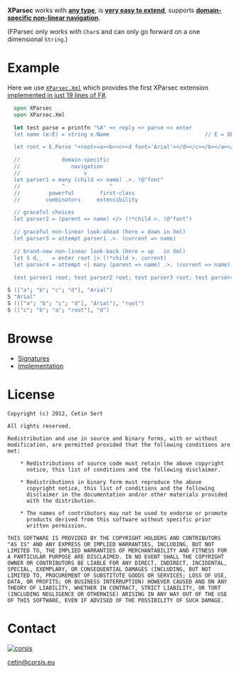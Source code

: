 **XParsec** works with **[any type](https://github.com/corsis/XParsec/blob/9d0b8c0b96c4e1796e7f04e536629ae96c423352/XParsec.fsi#L26)**, is **[very easy to extend](https://github.com/corsis/XParsec/blob/9d0b8c0b96c4e1796e7f04e536629ae96c423352/XParsec.fs#L102)**, supports **[domain-specific non-linear navigation](https://github.com/corsis/XParsec/blob/9d0b8c0b96c4e1796e7f04e536629ae96c423352/XParsec.fsi#L88)**.

(FParsec only works with `Char`s and can only go forward on a one dimensional `String`.)

# Example

Here we use [`XParsec.Xml`](https://github.com/corsis/XParsec/blob/9d0b8c0b96c4e1796e7f04e536629ae96c423352/XParsec.fsi#L61) which provides the first XParsec extension [implemented in just 19 lines of F#](https://github.com/corsis/XParsec/blob/9d0b8c0b96c4e1796e7f04e536629ae96c423352/XParsec.fs#L102).

```fsharp
  open XParsec
  open XParsec.Xml

  let test parse = printfn "%A" << reply << parse << enter
  let name (e:E) = string e.Name                              // E = XElement

  let root = E.Parse "<root><a><b><c><d font='Arial'></d></c></b></a></root>"

  //             domain-specific
  //                navigation
  //                    v
  let parser1 = many (child => name) .>. !@"font"
  //             ^              ^
  //         powerful        first-class
  //        combinators     extensibility

  // graceful choices
  let parser2 = (parent => name) </> (!*child >. !@"font")

  // graceful non-linear look-ahead (here = down in Xml)
  let parser3 = attempt parser1 .>. (current => name)

  // brand-new non-linear look-back (here = up   in Xml)
  let S d,_   = enter root |> (!*child >. current)
  let parser4 = attempt <| many (parent => name) .>. (current => name)

  test parser1 root; test parser2 root; test parser3 root; test parser4 d
```
```fsharp
S (["a"; "b"; "c"; "d"], "Arial")
S "Arial"
S ((["a"; "b"; "c"; "d"], "Arial"), "root")
S (["c"; "b"; "a"; "root"], "d")
```

# Browse

+ [Signatures](https://github.com/corsis/XParsec/blob/master/XParsec.fsi#slider)
+ [Implementation](https://github.com/corsis/XParsec/blob/master/XParsec.fs#slider)

# License

```
Copyright (c) 2012, Cetin Sert

All rights reserved.

Redistribution and use in source and binary forms, with or without
modification, are permitted provided that the following conditions are
met:

    * Redistributions of source code must retain the above copyright
      notice, this list of conditions and the following disclaimer.

    * Redistributions in binary form must reproduce the above
      copyright notice, this list of conditions and the following
      disclaimer in the documentation and/or other materials provided
      with the distribution.

    * The names of contributors may not be used to endorse or promote
      products derived from this software without specific prior
      written permission. 

THIS SOFTWARE IS PROVIDED BY THE COPYRIGHT HOLDERS AND CONTRIBUTORS
"AS IS" AND ANY EXPRESS OR IMPLIED WARRANTIES, INCLUDING, BUT NOT
LIMITED TO, THE IMPLIED WARRANTIES OF MERCHANTABILITY AND FITNESS FOR
A PARTICULAR PURPOSE ARE DISCLAIMED. IN NO EVENT SHALL THE COPYRIGHT
OWNER OR CONTRIBUTORS BE LIABLE FOR ANY DIRECT, INDIRECT, INCIDENTAL,
SPECIAL, EXEMPLARY, OR CONSEQUENTIAL DAMAGES (INCLUDING, BUT NOT
LIMITED TO, PROCUREMENT OF SUBSTITUTE GOODS OR SERVICES; LOSS OF USE,
DATA, OR PROFITS; OR BUSINESS INTERRUPTION) HOWEVER CAUSED AND ON ANY
THEORY OF LIABILITY, WHETHER IN CONTRACT, STRICT LIABILITY, OR TORT
(INCLUDING NEGLIGENCE OR OTHERWISE) ARISING IN ANY WAY OUT OF THE USE
OF THIS SOFTWARE, EVEN IF ADVISED OF THE POSSIBILITY OF SUCH DAMAGE.
```

# Contact

[![corsis]](https://github.com/corsis/)

[cetin@corsis.eu](mailto:fusion@corsis.eu)

[corsis]: http://portfusion.sourceforge.net/i/l100.png "Corsis Research"